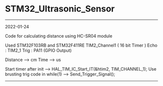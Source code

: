 # STM32_Ultrasonic_Sensor

***************************************************************************

2022-01-24

Code for calculating distance using HC-SR04 module

Used STM32F103RB and STM32F411RE
TIM2_Channel1 ( 16 bit Timer )
Echo : TIM2_1
Trig : PA11 (GPIO Output)

Distance --> cm
Time     --> us

Start timer after init --> HAL_TIM_IC_Start_IT(&htim2, TIM_CHANNEL_1);
Use brusting trig code in while(1) --> Send_Trigger_Signal();

***************************************************************************
